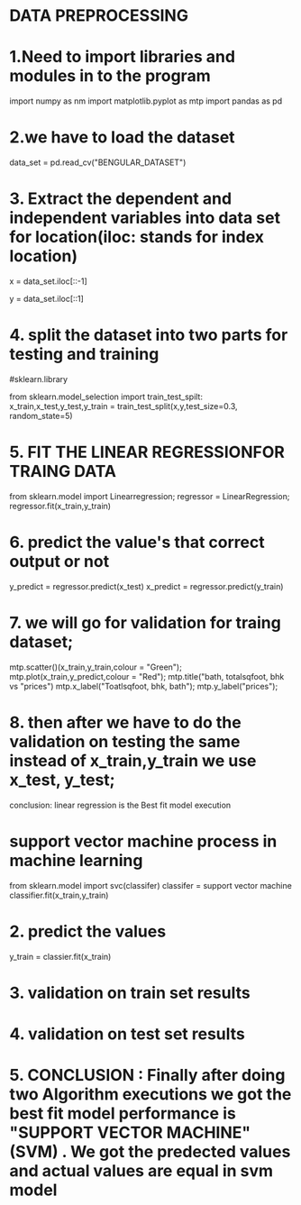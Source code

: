 # DATA PREPROCESSING

# 1.Need to import libraries and modules in to the program
 
  import numpy as nm
  import matplotlib.pyplot as mtp
  import pandas as pd
  
# 2.we have to load the dataset
data_set = pd.read_cv("BENGULAR_DATASET")

# 3. Extract the dependent and independent variables into data set for location(iloc: stands for index location)
x = data_set.iloc[::-1]

y = data_set.iloc[::1]
# 4. split the dataset into two parts for testing and training
#sklearn.library

from sklearn.model_selection import train_test_spilt:
x_train,x_test,y_test,y_train = train_test_split(x,y,test_size=0.3, random_state=5)

# 5. FIT THE LINEAR REGRESSIONFOR TRAING DATA
from sklearn.model import Linearregression;
regressor = LinearRegression;
regressor.fit(x_train,y_train)

# 6. predict the value's that correct output or not
y_predict = regressor.predict(x_test)
x_predict = regressor.predict(y_train)

# 7.  we will go for validation for traing dataset;
mtp.scatter()(x_train,y_train,colour = "Green");
mtp.plot(x_train,y_predict,colour = "Red");
mtp.title("bath, totalsqfoot, bhk vs "prices")
mtp.x_label("Toatlsqfoot, bhk, bath");
mtp.y_label("prices");
# 8. then after we have to do the validation on testing the same instead of x_train,y_train we use x_test, y_test;
conclusion: linear regression is the Best fit model execution

# support vector machine process in machine learning
from sklearn.model import svc(classifer)
classifer = support vector machine
classifier.fit(x_train,y_train)
# 2. predict the values
y_train = classier.fit(x_train)

# 3. validation on train set results
# 4. validation on test set results
# 5. CONCLUSION : Finally after doing two Algorithm executions we got the best fit model performance is "SUPPORT VECTOR MACHINE"(SVM) . We got the predected values and actual values are equal in svm model

